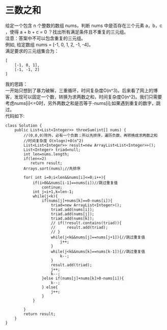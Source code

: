 # 三数之和
给定一个包含 n 个整数的数组 nums，判断 nums 中是否存在三个元素 a，b，c ，使得 a + b + c = 0 ？找出所有满足条件且不重复的三元组。  
注意：答案中不可以包含重复的三元组。  
例如, 给定数组 nums = [-1, 0, 1, 2, -1, -4]，  
满足要求的三元组集合为：  

    [
        [-1, 0, 1],
        [-1, -1, 2]
    ]  
我的思路：  
一开始只想到了暴力破解，三重循环，时间复杂度O(n^3)。后来看了网上的博客，发现可以固定一个数，转换为求两数之和，时间复杂度O(n^2)。我们只需要考虑nums[i]<=0时，另外两数之和是否等于-nums[i];如果遇到重复的数字，跳过。  
代码如下:  
```
class Solution {
    public List<List<Integer>> threeSum(int[] nums) {
        //(0,0,0)除外，必有一个负数；所以先排序，遍历负数，再转换成求两数之和
        //时间复杂度 O(nlogn)+O(n^2)
        List<List<Integer>> result=new ArrayList<List<Integer>>();
        List<Integer> triad=null;
        int len=nums.length;
        if(len<=2)
           return result;
        Arrays.sort(nums);//先排序
       
        for( int i=0;i<len&&nums[i]<=0;i++){
            if(i>0&&nums[i-1]==nums[i])//跳过重复值
                continue;
            int j=i+1,k=len-1;
            while(j<k){
                if(nums[j]+nums[k]==0-nums[i]){
                    triad=new ArrayList<Integer>();
                    triad.add(nums[i]);
                    triad.add(nums[j]);
                    triad.add(nums[k]);
                    // if(!result.contains(triad)){
                    //     result.add(triad);
                    // }
                    while(j<k&&nums[j]==nums[j+1]){//跳过重复值
                        j++;
                    }
                    while(j<k&&nums[k]==nums[k-1]){//跳过重复值
                        k--;
                    }
                    result.add(triad);
                    j++;
                    k--;
                }else if(nums[j]+nums[k]>0-nums[i]){
                    k--;
                } else{
                    j++;
                }
            }
           
        }
        return result;
    }
}
```